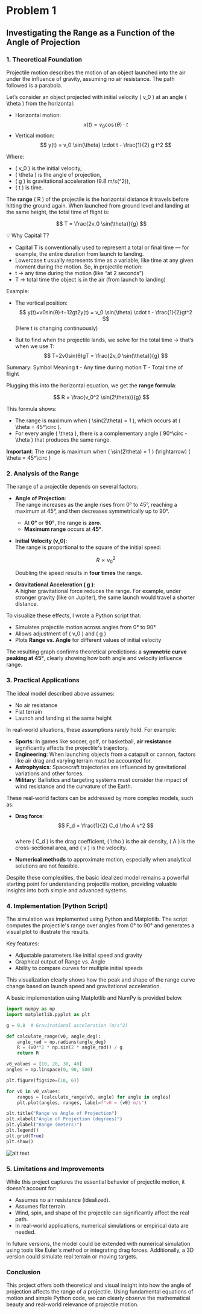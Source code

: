# Problem 1

## Investigating the Range as a Function of the Angle of Projection

### 1. Theoretical Foundation

Projectile motion describes the motion of an object launched into the air under the influence of gravity, assuming no air resistance. The path followed is a parabola.

Let’s consider an object projected with initial velocity \( v_0 \) at an angle \( \theta \) from the horizontal:

- Horizontal motion:
  $$ x(t) = v_0 \cos(\theta) \cdot t $$
- Vertical motion:
  $$ y(t) = v_0 \sin(\theta) \cdot t - \frac{1}{2} g t^2 $$

Where:

- \( v_0 \) is the initial velocity,
- \( \theta \) is the angle of projection,
- \( g \) is gravitational acceleration (9.8 m/s\(^2\)),
- \( t \) is time.

The **range** \( R \) of the projectile is the horizontal distance it travels before hitting the ground again. When launched from ground level and landing at the same height, the total time of flight is:

$$ T = \frac{2v_0 \sin(\theta)}{g} $$



💡 Why Capital T?
-	Capital **T** is conventionally used to represent a total or final time — for example, the entire duration from launch to landing.
-	Lowercase **t** usually represents time as a variable, like time at any given moment during the motion.
So, in projectile motion:
-	t → any time during the motion (like “at 2 seconds”)
-	T → total time the object is in the air (from launch to landing)

Example:
- The vertical position:
$$ y(t)=v0sin⁡(θ)⋅t−12gt2y(t) = v_0 \sin(\theta) \cdot t - \frac{1}{2}gt^2  $$
(Here t is changing continuously)

- But to find when the projectile lands, we solve for the total time → that’s when we use T:
$$ T=2v0sin⁡(θ)gT = \frac{2v_0 \sin(\theta)}{g} $$

Summary:
Symbol	Meaning
**t**	- Any time during motion
**T**	- Total time of flight


Plugging this into the horizontal equation, we get the **range formula**:

$$ R = \frac{v_0^2 \sin(2\theta)}{g} $$

This formula shows:

- The range is maximum when \( \sin(2\theta) = 1 \), which occurs at \( \theta = 45^\circ \).
- For every angle \( \theta \), there is a complementary angle \( 90^\circ - \theta \) that produces the same range.

**Important**: The range is maximum when \( \sin(2\theta) = 1 \) \(\rightarrow\) \( \theta = 45^\circ \)

### 2. Analysis of the Range

The range of a projectile depends on several factors:

- **Angle of Projection**:  
  The range increases as the angle rises from 0° to 45°, reaching a maximum at 45°, and then decreases symmetrically up to 90°.

  - At **0°** or **90°**, the range is **zero**.
  - **Maximum range** occurs at **45°**.

- **Initial Velocity \(v_0\)**:  
   The range is proportional to the square of the initial speed:

  $$ R \propto v_0^2 $$

  Doubling the speed results in **four times** the range.

- **Gravitational Acceleration \( g \)**:  
  A higher gravitational force reduces the range. For example, under stronger gravity (like on Jupiter), the same launch would travel a shorter distance.

To visualize these effects, I wrote a Python script that:

- Simulates projectile motion across angles from 0° to 90°
- Allows adjustment of \( v_0 \) and \( g \)
- Plots **Range vs. Angle** for different values of initial velocity

The resulting graph confirms theoretical predictions: a **symmetric curve peaking at 45°**, clearly showing how both angle and velocity influence range.

### 3. Practical Applications

The ideal model described above assumes:

- No air resistance
- Flat terrain
- Launch and landing at the same height

In real-world situations, these assumptions rarely hold. For example:

- **Sports**: In games like soccer, golf, or basketball, **air resistance** significantly affects the projectile's trajectory.
- **Engineering**: When launching objects from a catapult or cannon, factors like air drag and varying terrain must be accounted for.
- **Astrophysics**: Spacecraft trajectories are influenced by gravitational variations and other forces.
- **Military**: Ballistics and targeting systems must consider the impact of wind resistance and the curvature of the Earth.

These real-world factors can be addressed by more complex models, such as:

- **Drag force**:  
  $$ F_d = \frac{1}{2} C_d \rho A v^2 $$  
  where \( C_d \) is the drag coefficient, \( \rho \) is the air density, \( A \) is the cross-sectional area, and \( v \) is the velocity.

- **Numerical methods** to approximate motion, especially when analytical solutions are not feasible.

Despite these complexities, the basic idealized model remains a powerful starting point for understanding projectile motion, providing valuable insights into both simple and advanced systems.

### 4. Implementation (Python Script)

The simulation was implemented using Python and Matplotlib. The script computes the projectile's range over angles from 0° to 90° and generates a visual plot to illustrate the results.

Key features:

- Adjustable parameters like initial speed and gravity  
- Graphical output of Range vs. Angle  
- Ability to compare curves for multiple initial speeds

This visualization clearly shows how the peak and shape of the range curve change based on launch speed and gravitational acceleration.

A basic implementation using Matplotlib and NumPy is provided below.

```python
import numpy as np
import matplotlib.pyplot as plt

g = 9.8  # Gravitational acceleration (m/s^2)

def calculate_range(v0, angle_deg):
    angle_rad = np.radians(angle_deg)
    R = (v0**2 * np.sin(2 * angle_rad)) / g
    return R

v0_values = [10, 20, 30, 40]
angles = np.linspace(0, 90, 500)

plt.figure(figsize=(10, 6))

for v0 in v0_values:
    ranges = [calculate_range(v0, angle) for angle in angles]
    plt.plot(angles, ranges, label=f"v0 = {v0} m/s")

plt.title("Range vs Angle of Projection")
plt.xlabel("Angle of Projection (degrees)")
plt.ylabel("Range (meters)")
plt.legend()
plt.grid(True)
plt.show()
```
![alt text](image.png)

### 5. Limitations and Improvements

While this project captures the essential behavior of projectile motion, it doesn't account for:

- Assumes no air resistance (idealized).
- Assumes flat terrain.
- Wind, spin, and shape of the projectile can significantly affect the real path.
- In real-world applications, numerical simulations or empirical data are needed.

In future versions, the model could be extended with numerical simulation using tools like Euler's method or integrating drag forces. Additionally, a 3D version could simulate real terrain or moving targets.

### Conclusion

This project offers both theoretical and visual insight into how the angle of projection affects the range of a projectile. Using fundamental equations of motion and simple Python code, we can clearly observe the mathematical beauty and real-world relevance of projectile motion.

